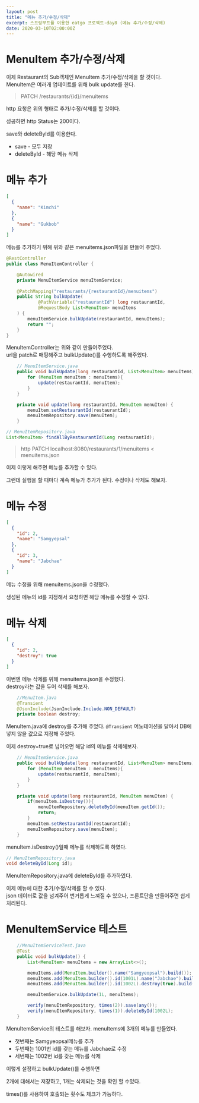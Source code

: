 ```yaml
---
layout: post
title: "메뉴 추가/수정/삭제"
excerpt: 스프링부트를 이용한 eatgo 프로젝트-day8 (메뉴 추가/수정/삭제)
date: 2020-03-10T02:00:00Z
---
```


# MenuItem 추가/수정/삭제
이제 Restaurant의 Sub객체인 MenuItem 추가/수정/삭제을 할 것이다.  
MenuItem은 여러개 업데이트를 위해 bulk update를 한다.

> PATCH /restaurants/{id}/menuitems

http 요청은 위의 형태로 추가/수정/삭제를 할 것이다. 

성공하면 http Status는 200이다.

save와 deleteById를 이용한다.

- save - 모두 저장
- deleteById - 해당 메뉴 삭제

# 메뉴 추가
```json
[
  {
    "name": "Kimchi"
  },
  {
    "name": "Gukbob"
  }
]
```

메뉴를 추가하기 위해 위와 같은 menuitems.json파일을 만들어 주었다.

```java
@RestController
public class MenuItemController {

    @Autowired
    private MenuItemService menuItemService;
    
    @PatchMapping("restaurants/{restaurantId}/menuitems")
    public String bulkUpdate(
            @PathVariable("restaurantId") long restaurantId,
            @RequestBody List<MenuItem> menuItems
    ) {
        menuItemService.bulkUpdate(restaurantId, menuItems);
        return "";
    }
}
```

MenuItemController는 위와 같이 만들어주었다.  
url을 patch로 매핑해주고 bulkUpdate()를 수행하도록 해주었다.

```java
    // MenuItemService.java
    public void bulkUpdate(long restaurantId, List<MenuItem> menuItems) {
        for (MenuItem menuItem : menuItems){
            update(restaurantId, menuItem);
        }
    }

    private void update(long restaurantId, MenuItem menuItem) {
        menuItem.setRestaurantId(restaurantId);
        menuItemRepository.save(menuItem);
    }
```

```java
// MenuItemRepository.java
List<MenuItem> findAllByRestaurantId(Long restaurantId);
```

> http PATCH localhost:8080/restaurants/1/menuitems < menuitems.json

이제 이렇게 해주면 메뉴를 추가할 수 있다.

그런데 실행을 할 때마다 계속 메뉴가 추가가 된다. 수정이나 삭제도 해보자.  

# 메뉴 수정

```json
[
  {
    "id": 2,
    "name": "Samgyepsal"
  },
  {
    "id": 3,
    "name": "Jabchae"
  }
]
```
메뉴 수정을 위해 menuitems.json을 수정했다. 

생성된 메뉴의 id를 지정해서 요청하면 해당 메뉴를 수정할 수 있다.

# 메뉴 삭제
 
```json
[
  {
    "id": 2,
    "destroy": true
  }
]
```
이번엔 메뉴 삭제를 위해 menuitems.json을 수정했다.  
destroy라는 값을 두어 삭제를 해보자.

```java
    //MenuItem.java
    @Transient
    @JsonInclude(JsonInclude.Include.NON_DEFAULT)
    private boolean destroy;
```
MenuItem.java에 destroy를 추가해 주었다.
`@Transient` 어노테이션을 달아서 DB에 넣지 않을 값으로 지정해 주었다. 

이제 destroy=true로 넘어오면 해당 id의 메뉴를 삭제해보자.

```java
    // MenuItemService.java
    public void bulkUpdate(long restaurantId, List<MenuItem> menuItems) {
        for (MenuItem menuItem : menuItems){
            update(restaurantId, menuItem);
        }
    }

    private void update(long restaurantId, MenuItem menuItem) {
        if(menuItem.isDestroy()){
            menuItemRepository.deleteById(menuItem.getId());
            return;
        }
        menuItem.setRestaurantId(restaurantId);
        menuItemRepository.save(menuItem);
    }
```

menuItem.isDestroy()일때 메뉴를 삭제하도록 하였다.

```java
// MenuItemRepository.java
void deleteById(Long id);
```

MenuItemRepository.java에 deleteById를  추가하였다.

이제 메뉴에 대한 추가/수정/삭제를 할 수 있다.  
json 데이터로 값을 넘겨주어 번거롭게 느껴질 수 있으나, 프론트단을 만들어주면 쉽게 처리된다. 


# MenuItemService 테스트

```java
    //MenuItemServiceTest.java
    @Test
    public void bulkUpdate() {
        List<MenuItem> menuItems = new ArrayList<>();

        menuItems.add(MenuItem.builder().name("Samgyeopsal").build());
        menuItems.add(MenuItem.builder().id(1001L).name("Jabchae").build());
        menuItems.add(MenuItem.builder().id(1002L).destroy(true).build());

        menuItemService.bulkUpdate(1L, menuItems);

        verify(menuItemRepository, times(2)).save(any());
        verify(menuItemRepository, times(1)).deleteById(1002L);
    }
```

MenuItemService의 테스트를 해보자. menuItems에 3개의 메뉴를 만들었다. 

- 첫번째는 Samgyeopsal메뉴를 추가
- 두번째는 1001번 id를 갖는 메뉴를 Jabchae로 수정
- 세번째는 1002번 id를 갖는 메뉴를 삭제

이렇게 설정하고 bulkUpdate()를 수행하면 

2개에 대해서는 저장하고, 1개는 삭제되는 것을 확인 할 수있다.

times()를 사용하여 호출되는 횟수도 체크가 가능하다.